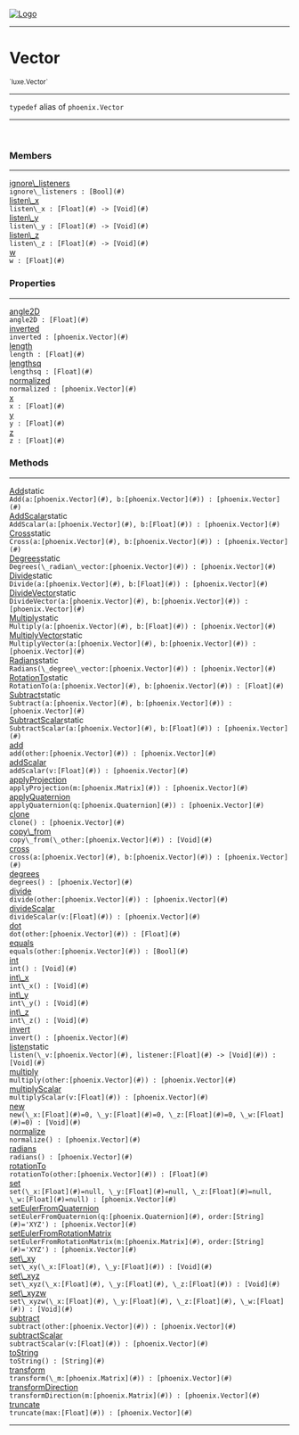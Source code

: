
[![Logo](../../images/logo.png)](../../api/index.html)

---



<h1>Vector</h1>
<small>`luxe.Vector`</small>



---

`typedef`&nbsp;alias of `phoenix.Vector`


---


&nbsp;
&nbsp;







<h3>Members</h3> <hr/><span class="member apipage">
                <a name="ignore_listeners"><a class="lift" href="#ignore_listeners">ignore\_listeners</a></a><div class="clear"></div>
                <code class="signature apipage">ignore\_listeners : [Bool](#)</code><br/></span>
            <span class="small_desc_flat"></span><span class="member apipage">
                <a name="listen_x"><a class="lift" href="#listen_x">listen\_x</a></a><div class="clear"></div>
                <code class="signature apipage">listen\_x : [Float](#)&nbsp;-&gt; [Void](#)</code><br/></span>
            <span class="small_desc_flat"></span><span class="member apipage">
                <a name="listen_y"><a class="lift" href="#listen_y">listen\_y</a></a><div class="clear"></div>
                <code class="signature apipage">listen\_y : [Float](#)&nbsp;-&gt; [Void](#)</code><br/></span>
            <span class="small_desc_flat"></span><span class="member apipage">
                <a name="listen_z"><a class="lift" href="#listen_z">listen\_z</a></a><div class="clear"></div>
                <code class="signature apipage">listen\_z : [Float](#)&nbsp;-&gt; [Void](#)</code><br/></span>
            <span class="small_desc_flat"></span><span class="member apipage">
                <a name="w"><a class="lift" href="#w">w</a></a><div class="clear"></div>
                <code class="signature apipage">w : [Float](#)</code><br/></span>
            <span class="small_desc_flat"></span>



<h3>Properties</h3> <hr/><span class="member apipage">
                <a name="angle2D"><a class="lift" href="#angle2D">angle2D</a></a><div class="clear"></div>
                <code class="signature apipage">angle2D : [Float](#)</code><br/></span>
            <span class="small_desc_flat"></span><span class="member apipage">
                <a name="inverted"><a class="lift" href="#inverted">inverted</a></a><div class="clear"></div>
                <code class="signature apipage">inverted : [phoenix.Vector](#)</code><br/></span>
            <span class="small_desc_flat"></span><span class="member apipage">
                <a name="length"><a class="lift" href="#length">length</a></a><div class="clear"></div>
                <code class="signature apipage">length : [Float](#)</code><br/></span>
            <span class="small_desc_flat"></span><span class="member apipage">
                <a name="lengthsq"><a class="lift" href="#lengthsq">lengthsq</a></a><div class="clear"></div>
                <code class="signature apipage">lengthsq : [Float](#)</code><br/></span>
            <span class="small_desc_flat"></span><span class="member apipage">
                <a name="normalized"><a class="lift" href="#normalized">normalized</a></a><div class="clear"></div>
                <code class="signature apipage">normalized : [phoenix.Vector](#)</code><br/></span>
            <span class="small_desc_flat"></span><span class="member apipage">
                <a name="x"><a class="lift" href="#x">x</a></a><div class="clear"></div>
                <code class="signature apipage">x : [Float](#)</code><br/></span>
            <span class="small_desc_flat"></span><span class="member apipage">
                <a name="y"><a class="lift" href="#y">y</a></a><div class="clear"></div>
                <code class="signature apipage">y : [Float](#)</code><br/></span>
            <span class="small_desc_flat"></span><span class="member apipage">
                <a name="z"><a class="lift" href="#z">z</a></a><div class="clear"></div>
                <code class="signature apipage">z : [Float](#)</code><br/></span>
            <span class="small_desc_flat"></span>



<h3>Methods</h3> <hr/><span class="method apipage">
            <a name="Add"><a class="lift" href="#Add">Add</a></a><span class="inline-block static">static</span><div class="clear"></div>
            <code class="signature apipage">Add(a:[phoenix.Vector](#)<span></span>, b:[phoenix.Vector](#)<span></span>) : [phoenix.Vector](#)</code><br/><span class="small_desc_flat"></span>
        </span>
    <span class="method apipage">
            <a name="AddScalar"><a class="lift" href="#AddScalar">AddScalar</a></a><span class="inline-block static">static</span><div class="clear"></div>
            <code class="signature apipage">AddScalar(a:[phoenix.Vector](#)<span></span>, b:[Float](#)<span></span>) : [phoenix.Vector](#)</code><br/><span class="small_desc_flat"></span>
        </span>
    <span class="method apipage">
            <a name="Cross"><a class="lift" href="#Cross">Cross</a></a><span class="inline-block static">static</span><div class="clear"></div>
            <code class="signature apipage">Cross(a:[phoenix.Vector](#)<span></span>, b:[phoenix.Vector](#)<span></span>) : [phoenix.Vector](#)</code><br/><span class="small_desc_flat"></span>
        </span>
    <span class="method apipage">
            <a name="Degrees"><a class="lift" href="#Degrees">Degrees</a></a><span class="inline-block static">static</span><div class="clear"></div>
            <code class="signature apipage">Degrees(\_radian\_vector:[phoenix.Vector](#)<span></span>) : [phoenix.Vector](#)</code><br/><span class="small_desc_flat"></span>
        </span>
    <span class="method apipage">
            <a name="Divide"><a class="lift" href="#Divide">Divide</a></a><span class="inline-block static">static</span><div class="clear"></div>
            <code class="signature apipage">Divide(a:[phoenix.Vector](#)<span></span>, b:[Float](#)<span></span>) : [phoenix.Vector](#)</code><br/><span class="small_desc_flat"></span>
        </span>
    <span class="method apipage">
            <a name="DivideVector"><a class="lift" href="#DivideVector">DivideVector</a></a><span class="inline-block static">static</span><div class="clear"></div>
            <code class="signature apipage">DivideVector(a:[phoenix.Vector](#)<span></span>, b:[phoenix.Vector](#)<span></span>) : [phoenix.Vector](#)</code><br/><span class="small_desc_flat"></span>
        </span>
    <span class="method apipage">
            <a name="Multiply"><a class="lift" href="#Multiply">Multiply</a></a><span class="inline-block static">static</span><div class="clear"></div>
            <code class="signature apipage">Multiply(a:[phoenix.Vector](#)<span></span>, b:[Float](#)<span></span>) : [phoenix.Vector](#)</code><br/><span class="small_desc_flat"></span>
        </span>
    <span class="method apipage">
            <a name="MultiplyVector"><a class="lift" href="#MultiplyVector">MultiplyVector</a></a><span class="inline-block static">static</span><div class="clear"></div>
            <code class="signature apipage">MultiplyVector(a:[phoenix.Vector](#)<span></span>, b:[phoenix.Vector](#)<span></span>) : [phoenix.Vector](#)</code><br/><span class="small_desc_flat"></span>
        </span>
    <span class="method apipage">
            <a name="Radians"><a class="lift" href="#Radians">Radians</a></a><span class="inline-block static">static</span><div class="clear"></div>
            <code class="signature apipage">Radians(\_degree\_vector:[phoenix.Vector](#)<span></span>) : [phoenix.Vector](#)</code><br/><span class="small_desc_flat"></span>
        </span>
    <span class="method apipage">
            <a name="RotationTo"><a class="lift" href="#RotationTo">RotationTo</a></a><span class="inline-block static">static</span><div class="clear"></div>
            <code class="signature apipage">RotationTo(a:[phoenix.Vector](#)<span></span>, b:[phoenix.Vector](#)<span></span>) : [Float](#)</code><br/><span class="small_desc_flat"></span>
        </span>
    <span class="method apipage">
            <a name="Subtract"><a class="lift" href="#Subtract">Subtract</a></a><span class="inline-block static">static</span><div class="clear"></div>
            <code class="signature apipage">Subtract(a:[phoenix.Vector](#)<span></span>, b:[phoenix.Vector](#)<span></span>) : [phoenix.Vector](#)</code><br/><span class="small_desc_flat"></span>
        </span>
    <span class="method apipage">
            <a name="SubtractScalar"><a class="lift" href="#SubtractScalar">SubtractScalar</a></a><span class="inline-block static">static</span><div class="clear"></div>
            <code class="signature apipage">SubtractScalar(a:[phoenix.Vector](#)<span></span>, b:[Float](#)<span></span>) : [phoenix.Vector](#)</code><br/><span class="small_desc_flat"></span>
        </span>
    <span class="method apipage">
            <a name="add"><a class="lift" href="#add">add</a></a><div class="clear"></div>
            <code class="signature apipage">add(other:[phoenix.Vector](#)<span></span>) : [phoenix.Vector](#)</code><br/><span class="small_desc_flat"></span>
        </span>
    <span class="method apipage">
            <a name="addScalar"><a class="lift" href="#addScalar">addScalar</a></a><div class="clear"></div>
            <code class="signature apipage">addScalar(v:[Float](#)<span></span>) : [phoenix.Vector](#)</code><br/><span class="small_desc_flat"></span>
        </span>
    <span class="method apipage">
            <a name="applyProjection"><a class="lift" href="#applyProjection">applyProjection</a></a><div class="clear"></div>
            <code class="signature apipage">applyProjection(m:[phoenix.Matrix](#)<span></span>) : [phoenix.Vector](#)</code><br/><span class="small_desc_flat"></span>
        </span>
    <span class="method apipage">
            <a name="applyQuaternion"><a class="lift" href="#applyQuaternion">applyQuaternion</a></a><div class="clear"></div>
            <code class="signature apipage">applyQuaternion(q:[phoenix.Quaternion](#)<span></span>) : [phoenix.Vector](#)</code><br/><span class="small_desc_flat"></span>
        </span>
    <span class="method apipage">
            <a name="clone"><a class="lift" href="#clone">clone</a></a><div class="clear"></div>
            <code class="signature apipage">clone() : [phoenix.Vector](#)</code><br/><span class="small_desc_flat"></span>
        </span>
    <span class="method apipage">
            <a name="copy_from"><a class="lift" href="#copy_from">copy\_from</a></a><div class="clear"></div>
            <code class="signature apipage">copy\_from(\_other:[phoenix.Vector](#)<span></span>) : [Void](#)</code><br/><span class="small_desc_flat"></span>
        </span>
    <span class="method apipage">
            <a name="cross"><a class="lift" href="#cross">cross</a></a><div class="clear"></div>
            <code class="signature apipage">cross(a:[phoenix.Vector](#)<span></span>, b:[phoenix.Vector](#)<span></span>) : [phoenix.Vector](#)</code><br/><span class="small_desc_flat"></span>
        </span>
    <span class="method apipage">
            <a name="degrees"><a class="lift" href="#degrees">degrees</a></a><div class="clear"></div>
            <code class="signature apipage">degrees() : [phoenix.Vector](#)</code><br/><span class="small_desc_flat"></span>
        </span>
    <span class="method apipage">
            <a name="divide"><a class="lift" href="#divide">divide</a></a><div class="clear"></div>
            <code class="signature apipage">divide(other:[phoenix.Vector](#)<span></span>) : [phoenix.Vector](#)</code><br/><span class="small_desc_flat"></span>
        </span>
    <span class="method apipage">
            <a name="divideScalar"><a class="lift" href="#divideScalar">divideScalar</a></a><div class="clear"></div>
            <code class="signature apipage">divideScalar(v:[Float](#)<span></span>) : [phoenix.Vector](#)</code><br/><span class="small_desc_flat"></span>
        </span>
    <span class="method apipage">
            <a name="dot"><a class="lift" href="#dot">dot</a></a><div class="clear"></div>
            <code class="signature apipage">dot(other:[phoenix.Vector](#)<span></span>) : [Float](#)</code><br/><span class="small_desc_flat"></span>
        </span>
    <span class="method apipage">
            <a name="equals"><a class="lift" href="#equals">equals</a></a><div class="clear"></div>
            <code class="signature apipage">equals(other:[phoenix.Vector](#)<span></span>) : [Bool](#)</code><br/><span class="small_desc_flat"></span>
        </span>
    <span class="method apipage">
            <a name="int"><a class="lift" href="#int">int</a></a><div class="clear"></div>
            <code class="signature apipage">int() : [Void](#)</code><br/><span class="small_desc_flat"></span>
        </span>
    <span class="method apipage">
            <a name="int_x"><a class="lift" href="#int_x">int\_x</a></a><div class="clear"></div>
            <code class="signature apipage">int\_x() : [Void](#)</code><br/><span class="small_desc_flat"></span>
        </span>
    <span class="method apipage">
            <a name="int_y"><a class="lift" href="#int_y">int\_y</a></a><div class="clear"></div>
            <code class="signature apipage">int\_y() : [Void](#)</code><br/><span class="small_desc_flat"></span>
        </span>
    <span class="method apipage">
            <a name="int_z"><a class="lift" href="#int_z">int\_z</a></a><div class="clear"></div>
            <code class="signature apipage">int\_z() : [Void](#)</code><br/><span class="small_desc_flat"></span>
        </span>
    <span class="method apipage">
            <a name="invert"><a class="lift" href="#invert">invert</a></a><div class="clear"></div>
            <code class="signature apipage">invert() : [phoenix.Vector](#)</code><br/><span class="small_desc_flat"></span>
        </span>
    <span class="method apipage">
            <a name="listen"><a class="lift" href="#listen">listen</a></a><span class="inline-block static">static</span><div class="clear"></div>
            <code class="signature apipage">listen(\_v:[phoenix.Vector](#)<span></span>, listener:[Float](#)&nbsp;-&gt; [Void](#)<span></span>) : [Void](#)</code><br/><span class="small_desc_flat"></span>
        </span>
    <span class="method apipage">
            <a name="multiply"><a class="lift" href="#multiply">multiply</a></a><div class="clear"></div>
            <code class="signature apipage">multiply(other:[phoenix.Vector](#)<span></span>) : [phoenix.Vector](#)</code><br/><span class="small_desc_flat"></span>
        </span>
    <span class="method apipage">
            <a name="multiplyScalar"><a class="lift" href="#multiplyScalar">multiplyScalar</a></a><div class="clear"></div>
            <code class="signature apipage">multiplyScalar(v:[Float](#)<span></span>) : [phoenix.Vector](#)</code><br/><span class="small_desc_flat"></span>
        </span>
    <span class="method apipage">
            <a name="new"><a class="lift" href="#new">new</a></a><div class="clear"></div>
            <code class="signature apipage">new(\_x:[Float](#)<span>=0</span>, \_y:[Float](#)<span>=0</span>, \_z:[Float](#)<span>=0</span>, \_w:[Float](#)<span>=0</span>) : [Void](#)</code><br/><span class="small_desc_flat"></span>
        </span>
    <span class="method apipage">
            <a name="normalize"><a class="lift" href="#normalize">normalize</a></a><div class="clear"></div>
            <code class="signature apipage">normalize() : [phoenix.Vector](#)</code><br/><span class="small_desc_flat"></span>
        </span>
    <span class="method apipage">
            <a name="radians"><a class="lift" href="#radians">radians</a></a><div class="clear"></div>
            <code class="signature apipage">radians() : [phoenix.Vector](#)</code><br/><span class="small_desc_flat"></span>
        </span>
    <span class="method apipage">
            <a name="rotationTo"><a class="lift" href="#rotationTo">rotationTo</a></a><div class="clear"></div>
            <code class="signature apipage">rotationTo(other:[phoenix.Vector](#)<span></span>) : [Float](#)</code><br/><span class="small_desc_flat"></span>
        </span>
    <span class="method apipage">
            <a name="set"><a class="lift" href="#set">set</a></a><div class="clear"></div>
            <code class="signature apipage">set(\_x:[Float](#)<span>=null</span>, \_y:[Float](#)<span>=null</span>, \_z:[Float](#)<span>=null</span>, \_w:[Float](#)<span>=null</span>) : [phoenix.Vector](#)</code><br/><span class="small_desc_flat"></span>
        </span>
    <span class="method apipage">
            <a name="setEulerFromQuaternion"><a class="lift" href="#setEulerFromQuaternion">setEulerFromQuaternion</a></a><div class="clear"></div>
            <code class="signature apipage">setEulerFromQuaternion(q:[phoenix.Quaternion](#)<span></span>, order:[String](#)<span>=&#x27;XYZ&#x27;</span>) : [phoenix.Vector](#)</code><br/><span class="small_desc_flat"></span>
        </span>
    <span class="method apipage">
            <a name="setEulerFromRotationMatrix"><a class="lift" href="#setEulerFromRotationMatrix">setEulerFromRotationMatrix</a></a><div class="clear"></div>
            <code class="signature apipage">setEulerFromRotationMatrix(m:[phoenix.Matrix](#)<span></span>, order:[String](#)<span>=&#x27;XYZ&#x27;</span>) : [phoenix.Vector](#)</code><br/><span class="small_desc_flat"></span>
        </span>
    <span class="method apipage">
            <a name="set_xy"><a class="lift" href="#set_xy">set\_xy</a></a><div class="clear"></div>
            <code class="signature apipage">set\_xy(\_x:[Float](#)<span></span>, \_y:[Float](#)<span></span>) : [Void](#)</code><br/><span class="small_desc_flat"></span>
        </span>
    <span class="method apipage">
            <a name="set_xyz"><a class="lift" href="#set_xyz">set\_xyz</a></a><div class="clear"></div>
            <code class="signature apipage">set\_xyz(\_x:[Float](#)<span></span>, \_y:[Float](#)<span></span>, \_z:[Float](#)<span></span>) : [Void](#)</code><br/><span class="small_desc_flat"></span>
        </span>
    <span class="method apipage">
            <a name="set_xyzw"><a class="lift" href="#set_xyzw">set\_xyzw</a></a><div class="clear"></div>
            <code class="signature apipage">set\_xyzw(\_x:[Float](#)<span></span>, \_y:[Float](#)<span></span>, \_z:[Float](#)<span></span>, \_w:[Float](#)<span></span>) : [Void](#)</code><br/><span class="small_desc_flat"></span>
        </span>
    <span class="method apipage">
            <a name="subtract"><a class="lift" href="#subtract">subtract</a></a><div class="clear"></div>
            <code class="signature apipage">subtract(other:[phoenix.Vector](#)<span></span>) : [phoenix.Vector](#)</code><br/><span class="small_desc_flat"></span>
        </span>
    <span class="method apipage">
            <a name="subtractScalar"><a class="lift" href="#subtractScalar">subtractScalar</a></a><div class="clear"></div>
            <code class="signature apipage">subtractScalar(v:[Float](#)<span></span>) : [phoenix.Vector](#)</code><br/><span class="small_desc_flat"></span>
        </span>
    <span class="method apipage">
            <a name="toString"><a class="lift" href="#toString">toString</a></a><div class="clear"></div>
            <code class="signature apipage">toString() : [String](#)</code><br/><span class="small_desc_flat"></span>
        </span>
    <span class="method apipage">
            <a name="transform"><a class="lift" href="#transform">transform</a></a><div class="clear"></div>
            <code class="signature apipage">transform(\_m:[phoenix.Matrix](#)<span></span>) : [phoenix.Vector](#)</code><br/><span class="small_desc_flat"></span>
        </span>
    <span class="method apipage">
            <a name="transformDirection"><a class="lift" href="#transformDirection">transformDirection</a></a><div class="clear"></div>
            <code class="signature apipage">transformDirection(m:[phoenix.Matrix](#)<span></span>) : [phoenix.Vector](#)</code><br/><span class="small_desc_flat"></span>
        </span>
    <span class="method apipage">
            <a name="truncate"><a class="lift" href="#truncate">truncate</a></a><div class="clear"></div>
            <code class="signature apipage">truncate(max:[Float](#)<span></span>) : [phoenix.Vector](#)</code><br/><span class="small_desc_flat"></span>
        </span>
    



    











---

&nbsp;
&nbsp;
&nbsp;
&nbsp;